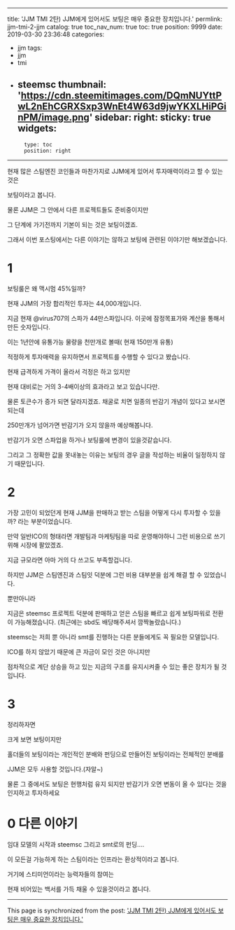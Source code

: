 
---
title: 'JJM TMI 2탄) JJM에게 있어서도 보팅은 매우 중요한 장치입니다.'
permlink: jjm-tmi-2-jjm
catalog: true
toc_nav_num: true
toc: true
position: 9999
date: 2019-03-30 23:36:48
categories:
- jjm
tags:
- jjm
- tmi
- steemsc
thumbnail: 'https://cdn.steemitimages.com/DQmNUYttPwL2nEhCGRXSxp3WnEt4W63d9jwYKXLHiPGinPM/image.png'
sidebar:
    right:
        sticky: true
widgets:
    -
        type: toc
        position: right
---


현재 많은 스팀엔진 코인들과 마찬가지로 JJM에게 있어서 투자매력이라고 할 수 있는 것은

보팅이라고 봅니다.

물론 JJM은 그 안에서 다른 프로젝트들도 준비중이지만 

그 단계에 가기전까지 기본이 되는 것은 보팅이겠죠.  

그래서 이번 포스팅에서는 다른 이야기는 않하고 보팅에 관련된 이야기만 해보겠습니다. 

# 1

보팅룰은 왜 맥시멈 45%일까?

현재 JJM의 가장 합리적인 투자는 44,000개입니다. 

지금 현재 @virus707의 스파가 44만스파입니다.  이곳에 잠정목표가와 계산을 통해서 만든 숫자입니다. 

이는 1년안에 유통가능 물량을 천만개로 볼때( 현재 150만개 유통)

적정하게 투자매력을 유지하면서 프로젝트를 수행할 수 있다고 봤습니다.

현재 급격하게 가격이 올라서 걱정은 하고 있지만

현재 대비로는 거의 3-4배이상의 효과라고 보고 있습니다만.

물론 토큰수가 증가 되면 달라지겠죠. 채굴로 치면 일종의 반감기 개념이 있다고 보시면 되는데

250만개가 넘어가면 반감기가 오지 않을까 예상해봅니다.

반감기가 오면 스파업을 하거나 보팅룰에 변경이 있을것같습니다.

그리고 그 정확한 값을 못내놓는 이유는 보팅의 경우 글을 작성하는 비율이 일정하지 않기 때문입니다.

# 2


가장 고민이 되었던게 현재 JJM을 판매하고 받는 스팀을 어떻게 다시 투자할 수 있을까? 라는 부분이었습니다.

만약 일반ICO의 형태라면 개발팀과 마케팅팀을 따로 운영해야하니 그런 비용으로 쓰기 위해 시장에 팔았겠죠.

지금 규모라면 아마 거의 다 쓰고도 부족할겁니다. 

하지만 JJM은 스팀엔진과 스팀잇 덕분에 그런 비용 대부분을 쉽게 해결 할 수 있었습니다. 

뿐만아니라 

지금은 steemsc 프로젝트 덕분에 판매하고 얻은 스팀을 빠르고 쉽게 보팅파워로 전환이 가능해졌습니다. 
(최근에는 sbd도 배당해주셔서 깜짝놀랐습니다.)

steemsc는 저희 뿐 아니라 smt를 진행하는 다른 분들에게도 꼭 필요한 모델입니다.

ICO를 하지 않았기 때문에 큰 자금이 모인 것은 아니지만 

점차적으로 계단 상승을 하고 있는 지금의 구조를 유지시켜줄 수 있는 좋은 장치가 될 것입니다.

# 3
정리하자면

크게 보면 보팅이지만

홀더들의 보팅이라는 개인적인 분배와 펀딩으로 만들어진 보팅이라는 전체적인 분배를 

JJM은 모두 사용할 것입니다.(자알~)

물론 그 중에서도 보팅은 현행처럼 유지 되지만 반감기가 오면 변동이 올  수 있다는 것을 인지하고 투자하세요


# 0 다른 이야기 

임대 모델의 시작과 steemsc 그리고 smt로의 펀딩....

이 모든걸 가능하게 하는 스팀이라는 인프라는 환상적이라고 봅니다.

거기에 스티미언이라는 능력자들의 참여는

현재 비어있는 백서를 가득 채울 수 있을것이라고 봅니다.

- - -

This page is synchronized from the post: ['JJM TMI 2탄) JJM에게 있어서도 보팅은 매우 중요한 장치입니다.'](https://steemit.com/@virus707/jjm-tmi-2-jjm)
